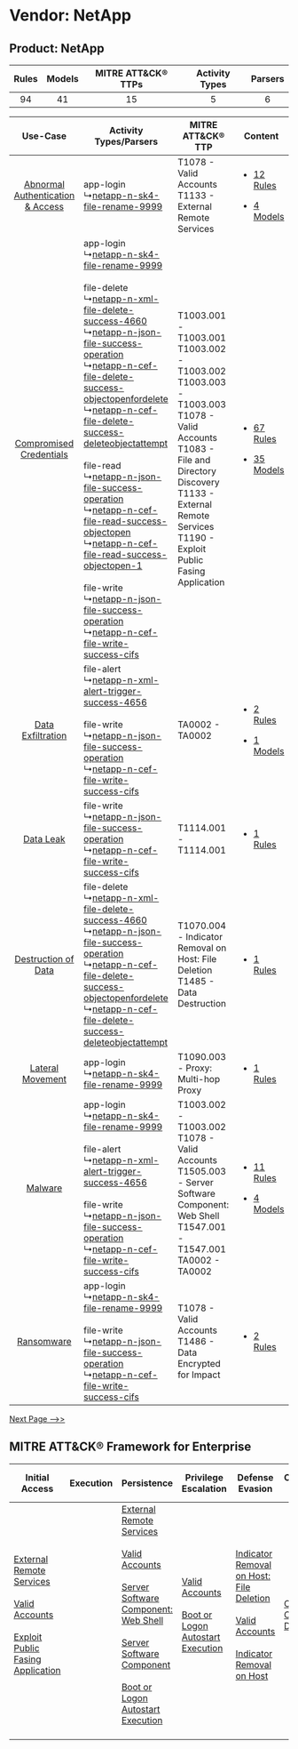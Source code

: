 Vendor: NetApp
==============
Product: NetApp
---------------
| Rules | Models | MITRE ATT&CK® TTPs | Activity Types | Parsers |
|:-----:|:------:|:------------------:|:--------------:|:-------:|
|  94   |   41   |         15         |       5        |    6    |

|    Use-Case    | Activity Types/Parsers    | MITRE ATT&CK® TTP    | Content    |
|:----:| ---- | ---- | ---- |
| [Abnormal Authentication & Access](../../../UseCases/uc_abnormal_authentication_&_access.md) |  app-login<br> ↳[netapp-n-sk4-file-rename-9999](Ps/pC_netappnsk4filerename9999.md)<br>    | T1078 - Valid Accounts<br>T1133 - External Remote Services<br>    | [<ul><li>12 Rules</li></ul><ul><li>4 Models</li></ul>](RM/r_m_netapp_netapp_Abnormal_Authentication_&_Access.md) |
|          [Compromised Credentials](../../../UseCases/uc_compromised_credentials.md)          |  app-login<br> ↳[netapp-n-sk4-file-rename-9999](Ps/pC_netappnsk4filerename9999.md)<br><br> file-delete<br> ↳[netapp-n-xml-file-delete-success-4660](Ps/pC_netappnxmlfiledeletesuccess4660.md)<br> ↳[netapp-n-json-file-success-operation](Ps/pC_netappnjsonfilesuccessoperation.md)<br> ↳[netapp-n-cef-file-delete-success-objectopenfordelete](Ps/pC_netappnceffiledeletesuccessobjectopenfordelete.md)<br> ↳[netapp-n-cef-file-delete-success-deleteobjectattempt](Ps/pC_netappnceffiledeletesuccessdeleteobjectattempt.md)<br><br> file-read<br> ↳[netapp-n-json-file-success-operation](Ps/pC_netappnjsonfilesuccessoperation.md)<br> ↳[netapp-n-cef-file-read-success-objectopen](Ps/pC_netappnceffilereadsuccessobjectopen.md)<br> ↳[netapp-n-cef-file-read-success-objectopen-1](Ps/pC_netappnceffilereadsuccessobjectopen1.md)<br><br> file-write<br> ↳[netapp-n-json-file-success-operation](Ps/pC_netappnjsonfilesuccessoperation.md)<br> ↳[netapp-n-cef-file-write-success-cifs](Ps/pC_netappnceffilewritesuccesscifs.md)<br> | T1003.001 - T1003.001<br>T1003.002 - T1003.002<br>T1003.003 - T1003.003<br>T1078 - Valid Accounts<br>T1083 - File and Directory Discovery<br>T1133 - External Remote Services<br>T1190 - Exploit Public Fasing Application<br> | [<ul><li>67 Rules</li></ul><ul><li>35 Models</li></ul>](RM/r_m_netapp_netapp_Compromised_Credentials.md)         |
|    [Data Exfiltration](../../../UseCases/uc_data_exfiltration.md)    |  file-alert<br> ↳[netapp-n-xml-alert-trigger-success-4656](Ps/pC_netappnxmlalerttriggersuccess4656.md)<br><br> file-write<br> ↳[netapp-n-json-file-success-operation](Ps/pC_netappnjsonfilesuccessoperation.md)<br> ↳[netapp-n-cef-file-write-success-cifs](Ps/pC_netappnceffilewritesuccesscifs.md)<br>    | TA0002 - TA0002<br>    | [<ul><li>2 Rules</li></ul><ul><li>1 Models</li></ul>](RM/r_m_netapp_netapp_Data_Exfiltration.md)    |
|    [Data Leak](../../../UseCases/uc_data_leak.md)    |  file-write<br> ↳[netapp-n-json-file-success-operation](Ps/pC_netappnjsonfilesuccessoperation.md)<br> ↳[netapp-n-cef-file-write-success-cifs](Ps/pC_netappnceffilewritesuccesscifs.md)<br>    | T1114.001 - T1114.001<br>    | [<ul><li>1 Rules</li></ul>](RM/r_m_netapp_netapp_Data_Leak.md)    |
|    [Destruction of Data](../../../UseCases/uc_destruction_of_data.md)    |  file-delete<br> ↳[netapp-n-xml-file-delete-success-4660](Ps/pC_netappnxmlfiledeletesuccess4660.md)<br> ↳[netapp-n-json-file-success-operation](Ps/pC_netappnjsonfilesuccessoperation.md)<br> ↳[netapp-n-cef-file-delete-success-objectopenfordelete](Ps/pC_netappnceffiledeletesuccessobjectopenfordelete.md)<br> ↳[netapp-n-cef-file-delete-success-deleteobjectattempt](Ps/pC_netappnceffiledeletesuccessdeleteobjectattempt.md)<br>    | T1070.004 - Indicator Removal on Host: File Deletion<br>T1485 - Data Destruction<br>    | [<ul><li>1 Rules</li></ul>](RM/r_m_netapp_netapp_Destruction_of_Data.md)    |
|    [Lateral Movement](../../../UseCases/uc_lateral_movement.md)    |  app-login<br> ↳[netapp-n-sk4-file-rename-9999](Ps/pC_netappnsk4filerename9999.md)<br>    | T1090.003 - Proxy: Multi-hop Proxy<br>    | [<ul><li>1 Rules</li></ul>](RM/r_m_netapp_netapp_Lateral_Movement.md)    |
|    [Malware](../../../UseCases/uc_malware.md)    |  app-login<br> ↳[netapp-n-sk4-file-rename-9999](Ps/pC_netappnsk4filerename9999.md)<br><br> file-alert<br> ↳[netapp-n-xml-alert-trigger-success-4656](Ps/pC_netappnxmlalerttriggersuccess4656.md)<br><br> file-write<br> ↳[netapp-n-json-file-success-operation](Ps/pC_netappnjsonfilesuccessoperation.md)<br> ↳[netapp-n-cef-file-write-success-cifs](Ps/pC_netappnceffilewritesuccesscifs.md)<br>    | T1003.002 - T1003.002<br>T1078 - Valid Accounts<br>T1505.003 - Server Software Component: Web Shell<br>T1547.001 - T1547.001<br>TA0002 - TA0002<br>    | [<ul><li>11 Rules</li></ul><ul><li>4 Models</li></ul>](RM/r_m_netapp_netapp_Malware.md)    |
|    [Ransomware](../../../UseCases/uc_ransomware.md)    |  app-login<br> ↳[netapp-n-sk4-file-rename-9999](Ps/pC_netappnsk4filerename9999.md)<br><br> file-write<br> ↳[netapp-n-json-file-success-operation](Ps/pC_netappnjsonfilesuccessoperation.md)<br> ↳[netapp-n-cef-file-write-success-cifs](Ps/pC_netappnceffilewritesuccesscifs.md)<br>    | T1078 - Valid Accounts<br>T1486 - Data Encrypted for Impact<br>    | [<ul><li>2 Rules</li></ul>](RM/r_m_netapp_netapp_Ransomware.md)    |
[Next Page -->>](2_ds_netapp_netapp.md)

MITRE ATT&CK® Framework for Enterprise
--------------------------------------
| Initial Access                                                                                                                                                                                                                         | Execution | Persistence                                                                                                                                                                                                                                                                                                                                                                                                       | Privilege Escalation                                                                                                                                      | Defense Evasion                                                                                                                                                                                                                                    | Credential Access                                                          | Discovery                                                                         | Lateral Movement | Collection                                                            | Command and Control                                                                                                                       | Exfiltration | Impact                                                                                                                                              |
| -------------------------------------------------------------------------------------------------------------------------------------------------------------------------------------------------------------------------------------- | --------- | ----------------------------------------------------------------------------------------------------------------------------------------------------------------------------------------------------------------------------------------------------------------------------------------------------------------------------------------------------------------------------------------------------------------- | --------------------------------------------------------------------------------------------------------------------------------------------------------- | -------------------------------------------------------------------------------------------------------------------------------------------------------------------------------------------------------------------------------------------------- | -------------------------------------------------------------------------- | --------------------------------------------------------------------------------- | ---------------- | --------------------------------------------------------------------- | ----------------------------------------------------------------------------------------------------------------------------------------- | ------------ | --------------------------------------------------------------------------------------------------------------------------------------------------- |
| [External Remote Services](https://attack.mitre.org/techniques/T1133)<br><br>[Valid Accounts](https://attack.mitre.org/techniques/T1078)<br><br>[Exploit Public Fasing Application](https://attack.mitre.org/techniques/T1190)<br><br> |           | [External Remote Services](https://attack.mitre.org/techniques/T1133)<br><br>[Valid Accounts](https://attack.mitre.org/techniques/T1078)<br><br>[Server Software Component: Web Shell](https://attack.mitre.org/techniques/T1505/003)<br><br>[Server Software Component](https://attack.mitre.org/techniques/T1505)<br><br>[Boot or Logon Autostart Execution](https://attack.mitre.org/techniques/T1547)<br><br> | [Valid Accounts](https://attack.mitre.org/techniques/T1078)<br><br>[Boot or Logon Autostart Execution](https://attack.mitre.org/techniques/T1547)<br><br> | [Indicator Removal on Host: File Deletion](https://attack.mitre.org/techniques/T1070/004)<br><br>[Valid Accounts](https://attack.mitre.org/techniques/T1078)<br><br>[Indicator Removal on Host](https://attack.mitre.org/techniques/T1070)<br><br> | [OS Credential Dumping](https://attack.mitre.org/techniques/T1003)<br><br> | [File and Directory Discovery](https://attack.mitre.org/techniques/T1083)<br><br> |                  | [Email Collection](https://attack.mitre.org/techniques/T1114)<br><br> | [Proxy: Multi-hop Proxy](https://attack.mitre.org/techniques/T1090/003)<br><br>[Proxy](https://attack.mitre.org/techniques/T1090)<br><br> |              | [Data Destruction](https://attack.mitre.org/techniques/T1485)<br><br>[Data Encrypted for Impact](https://attack.mitre.org/techniques/T1486)<br><br> |